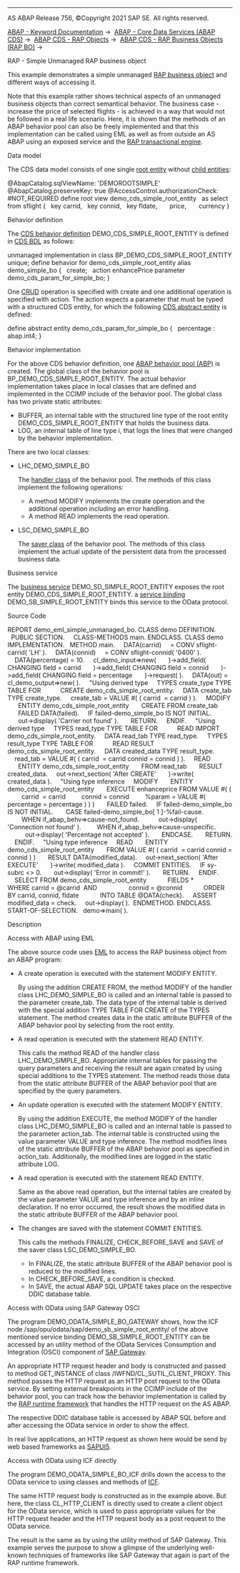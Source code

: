   

* * *

AS ABAP Release 756, ©Copyright 2021 SAP SE. All rights reserved.

[ABAP - Keyword Documentation](javascript:call_link\('abenabap.htm'\)) →  [ABAP - Core Data Services (ABAP CDS)](javascript:call_link\('abencds.htm'\)) →  [ABAP CDS - RAP Objects](javascript:call_link\('abencds_rap_objects.htm'\)) →  [ABAP CDS - RAP Business Objects (RAP BO)](javascript:call_link\('abencds_rap_business_objects.htm'\)) → 

RAP - Simple Unmanaged RAP business object

This example demonstrates a simple unmanaged [RAP business object](javascript:call_link\('abenrap_bo_glosry.htm'\) "Glossary Entry") and different ways of accessing it.

Note that this example rather shows technical aspects of an unmanaged business objects than correct semantical behavior. The business case - increase the price of selected flights - is achieved in a way that would not be followed in a real life scenario. Here, it is shown that the methods of an ABAP behavior pool can also be freely implemented and that this implementation can be called using EML as well as from outside an AS ABAP using an exposed service and the [RAP transactional engine](javascript:call_link\('abenrap_transac_engine_glosry.htm'\) "Glossary Entry").

Data model

The CDS data model consists of one single [root entity](javascript:call_link\('abenroot_entity_glosry.htm'\) "Glossary Entry") without [child entities](javascript:call_link\('abenchild_entity_glosry.htm'\) "Glossary Entry"):

@AbapCatalog.sqlViewName: 'DEMOROOTSIMPLE'
@AbapCatalog.preserveKey: true
@AccessControl.authorizationCheck: #NOT\_REQUIRED
define root view demo\_cds\_simple\_root\_entity
  as select from sflight
{
  key carrid,
  key connid,
  key fldate,
      price,
      currency
}

Behavior definition

The [CDS behavior definition](javascript:call_link\('abencds_behavior_definition_glosry.htm'\) "Glossary Entry") DEMO\_CDS\_SIMPLE\_ROOT\_ENTITY is defined in [CDS BDL](javascript:call_link\('abencds_bdl_glosry.htm'\) "Glossary Entry") as follows:

unmanaged implementation in class BP\_DEMO\_CDS\_SIMPLE\_ROOT\_ENTITY unique;
define behavior for demo\_cds\_simple\_root\_entity alias demo\_simple\_bo
{
  create;
  action enhancePrice parameter demo\_cds\_param\_for\_simple\_bo;
}

One [CRUD](javascript:call_link\('abencrud_glosry.htm'\) "Glossary Entry") operation is specified with create and one additional operation is specified with action. The action expects a parameter that must be typed with a structured CDS entity, for which the following [CDS abstract entity](javascript:call_link\('abencds_abstract_entity_glosry.htm'\) "Glossary Entry") is defined:

define abstract entity demo\_cds\_param\_for\_simple\_bo
{
  percentage : abap.int4;
}

Behavior implementation

For the above CDS behavior definition, one [ABAP behavior pool (ABP)](javascript:call_link\('abenbehavior_pool_glosry.htm'\) "Glossary Entry") is created. The global class of the behavior pool is BP\_DEMO\_CDS\_SIMPLE\_ROOT\_ENTITY. The actual behavior implementation takes place in local classes that are defined and implemented in the CCIMP include of the behavior pool. The global class has two private static attributes:

-   BUFFER, an internal table with the structured line type of the root entity DEMO\_CDS\_SIMPLE\_ROOT\_ENTITY that holds the business data.
-   LOG, an internal table of line type i, that logs the lines that were changed by the behavior implementation.

There are two local classes:

-   LHC\_DEMO\_SIMPLE\_BO
    
    The [handler class](javascript:call_link\('abenabp_handler_class_glosry.htm'\) "Glossary Entry") of the behavior pool. The methods of this class implement the following operations:
    
    -   A method MODIFY implements the create operation and the additional operation including an error handling.
    -   A method READ implements the read operation.
-   LSC\_DEMO\_SIMPLE\_BO
    
    The [saver class](javascript:call_link\('abenabp_saver_class_glosry.htm'\) "Glossary Entry") of the behavior pool. The methods of this class implement the actual update of the persistent data from the processed business data.
    

Business service

The [business service](javascript:call_link\('abenbusiness_service_glosry.htm'\) "Glossary Entry") DEMO\_SD\_SIMPLE\_ROOT\_ENTITY exposes the root entity DEMO\_CDS\_SIMPLE\_ROOT\_ENTITY. a [service binding](javascript:call_link\('abenservice_binding_glosry.htm'\) "Glossary Entry") DEMO\_SB\_SIMPLE\_ROOT\_ENTITY binds this service to the OData protocol.

Source Code

REPORT demo\_eml\_simple\_unmanaged\_bo.
CLASS demo DEFINITION.
  PUBLIC SECTION.
    CLASS-METHODS main.
ENDCLASS.
CLASS demo IMPLEMENTATION.
  METHOD main.
    DATA(carrid)     = CONV sflight-carrid( 'LH' ).
    DATA(connid)     = CONV sflight-connid( '0400' ).
    DATA(percentage) = 10.
    cl\_demo\_input=>new(
      )->add\_field( CHANGING field = carrid
      )->add\_field( CHANGING field = connid
      )->add\_field( CHANGING field = percentage
      )->request( ).
    DATA(out) = cl\_demo\_output=>new( ).
    "Using derived type
    TYPES create\_type TYPE TABLE FOR
          CREATE demo\_cds\_simple\_root\_entity.
    DATA create\_tab TYPE create\_type.
    create\_tab = VALUE #( ( carrid  = carrid ) ).
    MODIFY
      ENTITY demo\_cds\_simple\_root\_entity
      CREATE FROM create\_tab
      FAILED DATA(failed).
    IF failed-demo\_simple\_bo IS NOT INITIAL.
      out->display( 'Carrier not found' ).
      RETURN.
    ENDIF.
    "Using derived type
    TYPES read\_type TYPE TABLE FOR
          READ IMPORT demo\_cds\_simple\_root\_entity.
    DATA read\_tab TYPE read\_type.
    TYPES result\_type TYPE TABLE FOR
          READ RESULT demo\_cds\_simple\_root\_entity.
    DATA created\_data TYPE result\_type.
    read\_tab = VALUE #( ( carrid  = carrid connid = connid ) ).
    READ
      ENTITY demo\_cds\_simple\_root\_entity
      FROM read\_tab
      RESULT created\_data.
    out->next\_section( 'After CREATE'
      )->write( created\_data ).
    "Using type inference
    MODIFY
      ENTITY demo\_cds\_simple\_root\_entity
      EXECUTE enhanceprice FROM VALUE #( (
        carrid  = carrid
        connid = connid
        %param = VALUE #( percentage = percentage ) ) )
      FAILED failed.
    IF failed-demo\_simple\_bo IS NOT INITIAL.
      CASE failed-demo\_simple\_bo\[ 1 \]-%fail-cause.
        WHEN if\_abap\_behv=>cause-not\_found.
          out->display( 'Connection not found' ).
        WHEN if\_abap\_behv=>cause-unspecific.
          out->display( 'Percentage not accepted' ).
      ENDCASE.
      RETURN.
    ENDIF.
    "Using type inference
    READ
      ENTITY demo\_cds\_simple\_root\_entity
      FROM VALUE #( ( carrid  = carrid connid = connid ) )
      RESULT DATA(modified\_data).
    out->next\_section( 'After EXECUTE'
      )->write( modified\_data ).
    COMMIT ENTITIES.
    IF sy-subrc <> 0.
      out->display( 'Error in commit!' ).
      RETURN.
    ENDIF.
    SELECT FROM demo\_cds\_simple\_root\_entity
           FIELDS \*
           WHERE carrid = @carrid  AND
                 connid = @connid
           ORDER BY carrid, connid, fldate
           INTO TABLE @DATA(check).
    ASSERT modified\_data = check.
    out->display( ).  ENDMETHOD.
ENDCLASS.
START-OF-SELECTION.
  demo=>main( ).

Description

Access with ABAP using EML

The above source code uses [EML](javascript:call_link\('abeneml_glosry.htm'\) "Glossary Entry") to access the RAP business object from an ABAP program:

-   A create operation is executed with the statement MODIFY ENTITY.
    
    By using the addition CREATE FROM, the method MODIFY of the handler class LHC\_DEMO\_SIMPLE\_BO is called and an internal table is passed to the parameter create\_tab. The data type of the internal table is derived with the special addition TYPE TABLE FOR CREATE of the TYPES statement. The method creates data in the static attribute BUFFER of the ABAP behavior pool by selecting from the root entity.
    
-   A read operation is executed with the statement READ ENTITY.
    
    This calls the method READ of the handler class LHC\_DEMO\_SIMPLE\_BO. Appropriate internal tables for passing the query parameters and receiving the result are again created by using special additions to the TYPES statement. The method reads those data from the static attribute BUFFER of the ABAP behavior pool that are specified by the query parameters.
    
-   An update operation is executed with the statement MODIFY ENTITY.
    
    By using the addition EXECUTE, the method MODIFY of the handler class LHC\_DEMO\_SIMPLE\_BO is called and an internal table is passed to the parameter action\_tab. The internal table is constructed using the value parameter VALUE and type inference. The method modifies lines of the static attribute BUFFER of the ABAP behavior pool as specified in action\_tab. Additionally, the modified lines are logged in the static attribute LOG.
    
-   A read operation is executed with the statement READ ENTITY.
    
    Same as the above read operation, but the internal tables are created by the value parameter VALUE and type inference and by an inline declaration. If no error occurred, the result shows the modified data in the static attribute BUFFER of the ABAP behavior pool.
    
-   The changes are saved with the statement COMMIT ENTITIES.
    
    This calls the methods FINALIZE, CHECK\_BEFORE\_SAVE and SAVE of the saver class LSC\_DEMO\_SIMPLE\_BO.
    
    -   In FINALIZE, the static attribute BUFFER of the ABAP behavior pool is reduced to the modified lines.
    -   In CHECK\_BEFORE\_SAVE, a condition is checked.
    -   In SAVE, the actual ABAP SQL UPDATE takes place on the respective DDIC database table.

Access with OData using SAP Gateway OSCI

The program DEMO\_ODATA\_SIMPLE\_BO\_GATEWAY shows, how the ICF node /sap/opu/odata/sap/demo\_sb\_simple\_root\_entity/ of the above mentioned service binding DEMO\_SB\_SIMPLE\_ROOT\_ENTITY can be accessed by an utility method of the OData Services Consumption and Integration (OSCI) component of [SAP Gateway](javascript:call_link\('abensap_gateway_glosry.htm'\) "Glossary Entry").

An appropriate HTTP request header and body is constructed and passed to method GET\_INSTANCE of class /IWFND/CL\_SUTIL\_CLIENT\_PROXY. This method passes the HTTP request as an HTTP post request to the OData service. By setting external breakpoints in the CCIMP include of the behavior pool, you can track how the behavior implementation is called by the [RAP runtime framework](javascript:call_link\('abenrap_runt_framework_glosry.htm'\) "Glossary Entry") that handles the HTTP request on the AS ABAP.

The respective DDIC database table is accessed by ABAP SQL before and after accessing the OData service in order to show the effect.

In real live applications, an HTTP request as shown here would be send by web based frameworks as [SAPUI5](javascript:call_link\('abensapui5_glosry.htm'\) "Glossary Entry").

Access with OData using ICF directly

The program DEMO\_ODATA\_SIMPLE\_BO\_ICF drills down the access to the OData service to using classes and methods of [ICF](javascript:call_link\('abenicf_glosry.htm'\) "Glossary Entry").

The same HTTP request body is constructed as in the example above. But here, the class CL\_HTTP\_CLIENT is directly used to create a client object for the OData service, which is used to pass appropriate values for the HTTP request header and the HTTP request body as a post request to the OData service.

The result is the same as by using the utility method of SAP Gateway. This example serves the purpose to show a glimpse of the underlying well-known techniques of frameworks like SAP Gateway that again is part of the RAP runtime framework.